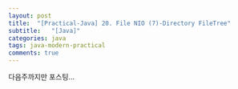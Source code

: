 ```yaml
---
layout: post
title:  "[Practical-Java] 20. File NIO (7)-Directory FileTree"
subtitle:   "[Java]"
categories: java
tags: java-modern-practical
comments: true
---
```


다음주까지만 포스팅...